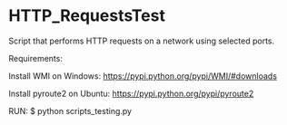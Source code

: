 # HTTP_RequestsTest
Script that performs HTTP requests on a network using selected ports.

Requirements:

Install WMI on Windows: https://pypi.python.org/pypi/WMI/#downloads

Install pyroute2 on Ubuntu: https://pypi.python.org/pypi/pyroute2

RUN:
$ python scripts_testing.py
